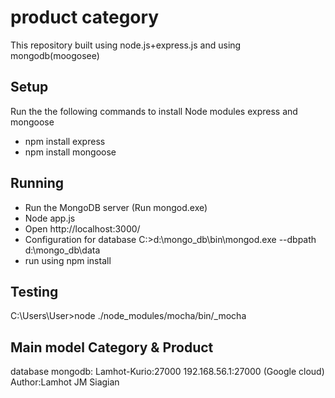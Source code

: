 # product category
This repository built using node.js+express.js and using mongodb(moogosee)

## Setup
Run the the following commands to install Node modules express and mongoose
- npm install express
- npm install mongoose

## Running 
* Run the MongoDB server (Run mongod.exe)
* Node app.js
* Open http://localhost:3000/
* Configuration for database C:\>d:\mongo_db\bin\mongod.exe --dbpath d:\mongo_db\data
* run using npm install

## Testing
C:\Users\User>node ./node_modules/mocha/bin/_mocha

## Main model Category & Product
database mongodb: Lamhot-Kurio:27000 
192.168.56.1:27000 (Google cloud)
Author:Lamhot JM Siagian





